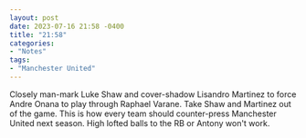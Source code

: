 ```yaml
---
layout: post
date: 2023-07-16 21:58 -0400
title: "21:58"
categories:
- "Notes"
tags:
- "Manchester United" 
---
```


Closely man-mark Luke Shaw and cover-shadow Lisandro Martinez to force Andre Onana to play through Raphael Varane. Take Shaw and Martinez out of the game. This is how every team should counter-press Manchester United next season. High lofted balls to the RB or Antony won't work.
